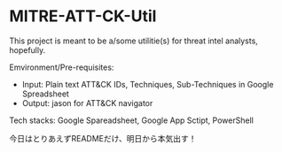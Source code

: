 # MITRE-ATT-CK-Util
This project is meant to be a/some utilitie(s) for threat intel analysts, hopefully.

Emvironment/Pre-requisites:
- Input: Plain text ATT&CK IDs, Techniques, Sub-Techniques in Google Spreadsheet
- Output: jason for ATT&CK navigator

Tech stacks: Google Spareadsheet, Google App Sctipt, PowerShell

今日はとりあえずREADMEだけ、明日から本気出す！
